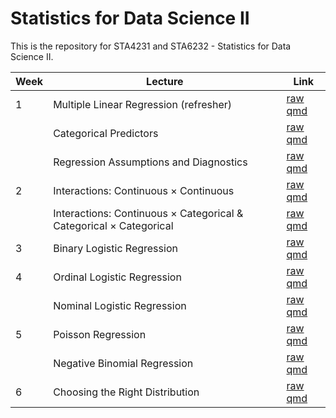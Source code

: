 # Statistics for Data Science II

This is the repository for STA4231 and STA6232 - Statistics for Data Science II.

| Week | Lecture | Link |
|------|---------------------------------------------------------|---|
| 1 | Multiple Linear Regression (refresher) | [raw qmd](https://github.com/samanthaseals/STA6232/blob/main/lectures/W1-L1-modeling-basics.qmd)
|   | Categorical Predictors | [raw qmd](https://github.com/samanthaseals/STA6232/blob/main/lectures/W1-L2-categorical-predictors.qmd)
|   | Regression Assumptions and Diagnostics | [raw qmd](https://github.com/samanthaseals/STA6232/blob/main/lectures/W1-L3-assumptions-and-diagnostics.qmd)
| 2 | Interactions: Continuous $\times$ Continuous | [raw qmd](https://github.com/samanthaseals/STA6232/blob/main/lectures/W2-L1-interactions-pt1.qmd)
|   | Interactions: Continuous $\times$ Categorical & Categorical $\times$ Categorical | [raw qmd](https://github.com/samanthaseals/STA6232/blob/main/lectures/W2-L2-interactions-pt2.qmd)
| 3 | Binary Logistic Regression | [raw qmd](https://github.com/samanthaseals/STA6232/blob/main/lectures/W3-L1-binary-logistic-regression.qmd)
| 4 | Ordinal Logistic Regression | [raw qmd](https://github.com/samanthaseals/STA6232/blob/main/lectures/W3-L2-ordinal-logistic-regression.qmd)
|   | Nominal Logistic Regression | [raw qmd](https://github.com/samanthaseals/STA6232/blob/main/lectures/W3-L3-nominal-logistic-regression.qmd)
| 5 | Poisson Regression | [raw qmd](https://github.com/samanthaseals/STA6232/blob/main/lectures/W4-L1-Poisson-regression.qmd)
|   | Negative Binomial Regression | [raw qmd](https://github.com/samanthaseals/STA6232/blob/main/lectures/W4-L2-negative-binomial-regression.qmd)
| 6 | Choosing the Right Distribution | [raw qmd](https://github.com/samanthaseals/STA6232/blob/main/lectures/W6%20-%20exploring%20data.qmd)

